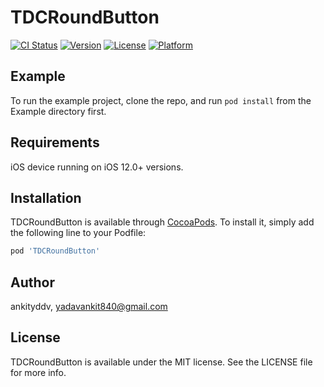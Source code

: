 # TDCRoundButton

[![CI Status](https://img.shields.io/travis/ankityddv/TDCRoundButton.svg?style=flat)](https://travis-ci.org/ankityddv/TDCRoundButton)
[![Version](https://img.shields.io/cocoapods/v/TDCRoundButton.svg?style=flat)](https://cocoapods.org/pods/TDCRoundButton)
[![License](https://img.shields.io/cocoapods/l/TDCRoundButton.svg?style=flat)](https://cocoapods.org/pods/TDCRoundButton)
[![Platform](https://img.shields.io/cocoapods/p/TDCRoundButton.svg?style=flat)](https://cocoapods.org/pods/TDCRoundButton)

## Example

To run the example project, clone the repo, and run `pod install` from the Example directory first.

## Requirements

iOS device running on iOS 12.0+ versions.

## Installation

TDCRoundButton is available through [CocoaPods](https://cocoapods.org). To install
it, simply add the following line to your Podfile:

```ruby
pod 'TDCRoundButton'
```

## Author

ankityddv, yadavankit840@gmail.com

## License

TDCRoundButton is available under the MIT license. See the LICENSE file for more info.
